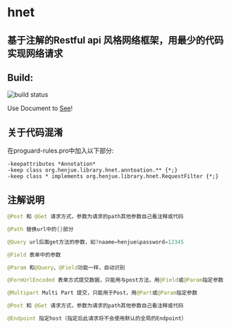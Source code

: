 # hnet
## 基于注解的Restful api 风格网络框架，用最少的代码实现网络请求


## Build:

![build status](https://travis-ci.org/henjue/hnet.svg?branch=master)

Use Document to [See](http://www.j99.so/2015/07/12/HNet-Android-Fast-Network-Framework-HNet-Android-%E7%BD%91%E7%BB%9C%E5%BF%AB%E9%80%9F%E5%BC%80%E5%8F%91%E6%A1%86%E6%9E%B6%E4%BD%BF%E7%94%A8%E6%95%99%E7%A8%8B/)!

## 关于代码混淆
在proguard-rules.pro中加入以下部分:

```
-keepattributes *Annotation*
-keep class org.henjue.library.hnet.anntoation.** {*;}
-keep class * implements org.henjue.library.hnet.RequestFilter {*;}
```



## 注解说明
```java
@Post 和 @Get 请求方式，参数为请求的path其他参数自己看注释或代码
```
```java
@Path 替换url中的{}部分
```
```java
@Query url后面get方法的参数，如?naame=henjue&password=12345
```
```java
@Field 表单中的参数
```
```java
@Param 和@Query、@Field功能一样，自动识别
```
```java
@FormUrlEncoded 表单方式提交数据，只能用与post方法，用@Field或@Param指定参数
```
```java
@Multipart Multi Part 提交，只能用于Post，用@Part或@Param指定参数
```
```java
@Post 和 @Get 请求方式，参数为请求的path其他参数自己看注释或代码
```
```java
@Endpoint 指定host（指定后此请求将不会使用默认的全局的Endpoint）
```
